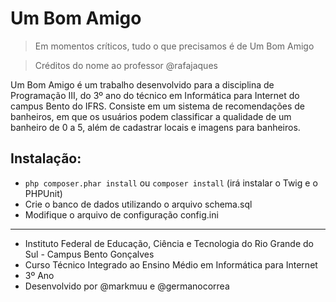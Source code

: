 # Um Bom Amigo

> Em momentos críticos, tudo o que precisamos é de Um Bom Amigo

> Créditos do nome ao professor @rafajaques

Um Bom Amigo é um trabalho desenvolvido para a disciplina de Programação III, do 3º ano do técnico em Informática para Internet do campus Bento do IFRS. Consiste em um sistema de recomendações de banheiros, em que os usuários podem classificar a qualidade de um banheiro de 0 a 5, além de cadastrar locais e imagens para banheiros.

## Instalação:
- `php composer.phar install` ou `composer install` (irá instalar o Twig e o PHPUnit)
- Crie o banco de dados utilizando o arquivo schema.sql
- Modifique o arquivo de configuração config.ini
---
- Instituto Federal de Educação, Ciência e Tecnologia do Rio Grande do Sul - Campus Bento Gonçalves
- Curso Técnico Integrado ao Ensino Médio em Informática para Internet
- 3º Ano
- Desenvolvido por @markmuu e @germanocorrea
